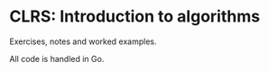 # CLRS: Introduction to algorithms

Exercises, notes and worked examples.

All code is handled in Go.